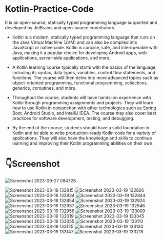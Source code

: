 # Kotlin-Practice-Code 
 
It is an open-source, statically typed programming language supported and developed by JetBrains and open-source contributors.

- Kotlin is a modern, statically typed programming language that runs on the Java Virtual Machine (JVM) and can also be compiled into JavaScript or native code. Kotlin is concise, safe, and interoperable with Java, making it a popular choice for developing Android apps, web applications, server-side applications, and more.

- A Kotlin learning course typically starts with the basics of the language, including its syntax, data types, variables, control flow statements, and functions. The course will then delve into more advanced topics such as object-oriented programming, functional programming, collections, generics, coroutines, and more.

- Throughout the course, students will have hands-on experience with Kotlin through programming assignments and projects. They will learn how to use Kotlin in conjunction with other technologies such as Spring Boot, Android Studio, and IntelliJ IDEA. The course may also cover best practices for software development, testing, and debugging.

- By the end of the course, students should have a solid foundation in Kotlin and be able to write production-ready Kotlin code for a variety of applications. They will also have the knowledge and skills to continue learning and improving their Kotlin programming abilities on their own.

# 👇Screenshot
![Screenshot 2023-09-27 084728](https://github.com/muhsan-javed/Kotlin-Practice-Code/assets/67718185/c6f96d55-e6f5-45e9-811e-e4829c1754f2)


![Screenshot 2023-03-19 132815](https://user-images.githubusercontent.com/67718185/226163113-f67a654d-2062-48ed-b14d-4cf24f73d300.png)
![Screenshot 2023-03-19 132826](https://user-images.githubusercontent.com/67718185/226163116-577e22cf-f1af-4bf1-ac83-23e500521528.png)
![Screenshot 2023-03-19 132834](https://user-images.githubusercontent.com/67718185/226163118-841f9c57-27a4-4a3d-81f7-f476602f9875.png)
![Screenshot 2023-03-19 132844](https://user-images.githubusercontent.com/67718185/226163119-a15c8f01-6754-4ba0-8bd6-527295281911.png)
![Screenshot 2023-03-19 132854](https://user-images.githubusercontent.com/67718185/226163121-81f0fd12-c96f-4b20-b2fb-e0743a7d6197.png)
![Screenshot 2023-03-19 132924](https://user-images.githubusercontent.com/67718185/226163122-ddf151da-d86b-4217-bd9a-cdc58eb5dd84.png)
![Screenshot 2023-03-19 132937](https://user-images.githubusercontent.com/67718185/226163124-aeb4582b-730d-42c6-9ab2-adeb82946e2a.png)
![Screenshot 2023-03-19 132946](https://user-images.githubusercontent.com/67718185/226163125-526081c9-090d-42dd-a05b-81c3dd599c6f.png)
![Screenshot 2023-03-19 132956](https://user-images.githubusercontent.com/67718185/226163128-00d6ca53-8b2e-4f2e-99c4-bc0c05dbe745.png)
![Screenshot 2023-03-19 133009](https://user-images.githubusercontent.com/67718185/226163133-9974f96e-cb75-4716-a8dd-1df2a8087b22.png)
![Screenshot 2023-03-19 133019](https://user-images.githubusercontent.com/67718185/226163135-15dd754c-c363-4a00-a679-9ec246745f87.png)
![Screenshot 2023-03-19 133045](https://user-images.githubusercontent.com/67718185/226163137-1ec016cb-25de-46e6-b853-edb754bfc625.png)
![Screenshot 2023-03-19 133055](https://user-images.githubusercontent.com/67718185/226163138-04ea6b10-158e-4874-bae9-3c407f62c194.png)
![Screenshot 2023-03-19 133110](https://user-images.githubusercontent.com/67718185/226163140-782c185b-8b96-4022-b3e9-53d79cb1bae4.png)
![Screenshot 2023-03-19 133125](https://user-images.githubusercontent.com/67718185/226163143-93cd708d-6e34-4a39-9362-1cb0a93cafa0.png)
![Screenshot 2023-03-19 133130](https://user-images.githubusercontent.com/67718185/226163145-5b60dd86-de17-4759-922e-fa22a3144ba4.png)
![Screenshot 2023-03-19 133147](https://user-images.githubusercontent.com/67718185/226163146-b140f450-a1cf-4d1c-9423-105fc6679345.png)
![Screenshot 2023-03-19 133218](https://user-images.githubusercontent.com/67718185/226163152-53f9a104-bbc3-4e7e-90fd-13fee6b659b2.png)
